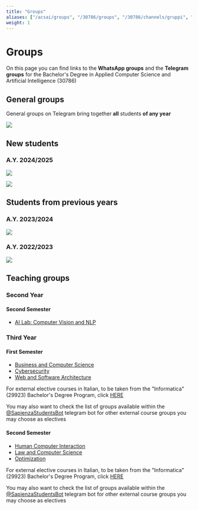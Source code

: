 ```yaml
---
title: "Groups"
aliases: ["/acsai/groups", "/30786/groups", "/30786/channels/gruppi", "/acsai/whatsapp", "/30786/whatsapp", "/30786/channels/whatsapp", "/30786/channels/telegram"]
weight: 1
---
```


# Groups

On this page you can find links to the **WhatsApp groups** and the **Telegram groups** for the Bachelor's Degree in Applied Computer Science and Artificial Intelligence (30786)

## General groups

General groups on Telegram bring together **all** students **of any year**

[![](https://img.shields.io/badge/-general_acsai_telegram_group-26A5E4?style=for-the-badge&logo=Telegram&logoColor=white&link=https://telegram.me/appliedCS_AI)](https://t.me/appliedCS_AI)

## New students

### A.Y. 2024/2025

[![](https://img.shields.io/badge/-telegram_group_2024--25-26A5E4?style=for-the-badge&logo=Telegram&logoColor=white&link=https://telegram.me/SapienzaACSAI)](https://telegram.me/SapienzaACSAI)

[![](https://img.shields.io/badge/-whatsapp_group_2024--25-128C7E?style=for-the-badge&logo=WhatsApp&link=https://chat.whatsapp.com/E43NEzupyO33L81fMaviSt)](https://chat.whatsapp.com/E43NEzupyO33L81fMaviSt)

## Students from previous years

### A.Y. 2023/2024

[![](https://img.shields.io/badge/-whatsapp_group_2023--24-128C7E?style=for-the-badge&logo=WhatsApp&link=https://chat.whatsapp.com/LKQ77bVUP5cG4Ia3cvJmSe)](https://chat.whatsapp.com/LKQ77bVUP5cG4Ia3cvJmSe)

### A.Y. 2022/2023

[![](https://img.shields.io/badge/-whatsapp_group_2022--23-128C7E?style=for-the-badge&logo=WhatsApp&link=https://chat.whatsapp.com/KDh7aOwFoshGyUAGzw8NFO)](https://chat.whatsapp.com/KDh7aOwFoshGyUAGzw8NFO)

## Teaching groups

### Second Year

#### Second Semester

- [AI Lab: Computer Vision and NLP](https://t.me/+wg42G94fUtJlY2Fk)

### Third Year

#### First Semester

- [Business and Computer Science](https://t.me/+Z8YI05oono0yNjFk)
- [Cybersecurity](https://t.me/+ZLceB7Q8cSA2NzA0)
- [Web and Software Architecture](https://t.me/+TopZxkqZSSo2MzQ0)

For external elective courses in Italian, to be taken from the "Informatica" (29923) Bachelor's Degree Program, click [HERE](../../it/canali/gruppi#primo-semestre-2)

You may also want to check the list of groups available within the [@SapienzaStudentsBot](https://telegram.me/SapienzaStudentsBot) telegram bot for other external course groups you may choose as electives

#### Second Semester

- [Human Computer Interaction](https://t.me/+vKK_-l_aqoJjMmQ0)
- [Law and Computer Science](https://t.me/+Mvi6pA7Mlc4xNDU0)
- [Optimization](https://t.me/+nx7dseifrswzNGU6)

For external elective courses in Italian, to be taken from the "Informatica" (29923) Bachelor's Degree Program, click [HERE](../../it/canali/gruppi#secondo-semestre-2)

You may also want to check the list of groups available within the [@SapienzaStudentsBot](https://telegram.me/SapienzaStudentsBot) telegram bot for other external course groups you may choose as electives